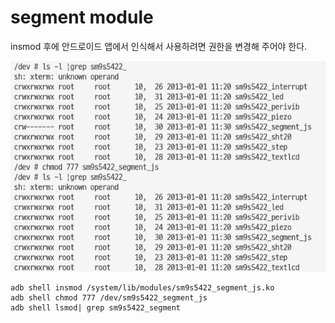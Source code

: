 # segment module
insmod 후에 안드로이드 앱에서 인식해서 사용하려면 권한을 변경해 주어야 한다.

![](./img/chmod_seg.png)

```
adb shell insmod /system/lib/modules/sm9s5422_segment_js.ko
adb shell chmod 777 /dev/sm9s5422_segment_js
adb shell lsmod| grep sm9s5422_segment
```